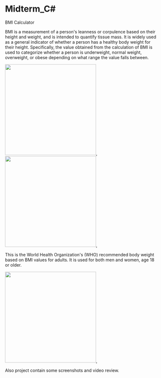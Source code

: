 # Midterm_C#
BMI Calculator

BMI is a measurement of a person's leanness or corpulence based on their height and weight, and is intended to quantify tissue mass. It is widely used as a general indicator of whether a person has a healthy body weight for their height. Specifically, the value obtained from the calculation of BMI is used to categorize whether a person is underweight, normal weight, overweight, or obese depending on what range the value falls between.

<img src="https://user-images.githubusercontent.com/81027613/161533294-ca949155-69ba-436a-bb08-d4ae056dc2be.JPG" width="300">,
<img src="https://user-images.githubusercontent.com/81027613/161534489-383c3d24-ebed-4454-bb3c-e7aa4da383c7.JPG" width="300">,

This is the World Health Organization's (WHO) recommended body weight based on BMI values for adults. It is used for both men and women, age 18 or older.

<img src="https://user-images.githubusercontent.com/81027613/161534312-55f62b42-b9db-4cdc-b3d8-cb2ad09cd197.png" width="300">,

Also project contain some screenshots and video review.






